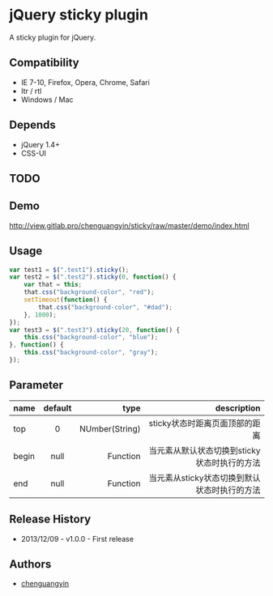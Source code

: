 # jQuery sticky plugin

A sticky plugin for jQuery.

## Compatibility

- IE 7-10, Firefox, Opera, Chrome, Safari
- ltr / rtl
- Windows / Mac

## Depends

- jQuery 1.4+
- CSS-UI

## TODO

## Demo

http://view.gitlab.pro/chenguangyin/sticky/raw/master/demo/index.html

## Usage

```javascript
var test1 = $(".test1").sticky();
var test2 = $(".test2").sticky(0, function() {
    var that = this;
    that.css("background-color", "red");
    setTimeout(function() {
        that.css("background-color", "#dad");
    }, 1000);
});
var test3 = $(".test3").sticky(20, function() {
    this.css("background-color", "blue");
}, function() {
    this.css("background-color", "gray");
});
```


## Parameter
|name  |  default | type |description |
| ------------- |:-----:| -----:| -----:|
| top | 0 | NUmber(String) | sticky状态时距离页面顶部的距离 |
| begin | null | Function | 当元素从默认状态切换到sticky状态时执行的方法 |
| end | null | Function | 当元素从sticky状态切换到默认状态时执行的方法|



## Release History

* 2013/12/09 - v1.0.0 - First release


## Authors

* [chenguangyin](http://gitlab.pro/u/chenguangyin)